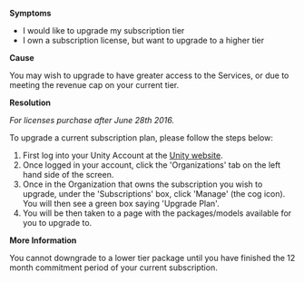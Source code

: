 
        

**Symptoms** 

*   I would like to upgrade my subscription tier
*   I own a subscription license, but want to upgrade to a higher tier

**Cause**  

You may wish to upgrade to have greater access to the Services, or due to meeting the revenue cap on your current tier.

**Resolution** 

*For licenses purchase after June 28th 2016.* 

To upgrade a current subscription plan, please follow the steps below:

1.  First log into your Unity Account at the [Unity website](https://id-staging.unity.com/).
2.  Once logged in your account, click the 'Organizations' tab on the left hand side of the screen.
3.  Once in the Organization that owns the subscription you wish to upgrade, under the 'Subscriptions' box, click 'Manage' (the cog icon). You will then see a green box saying 'Upgrade Plan'.
4.  You will be then taken to a page with the packages/models available for you to upgrade to.   

**More Information** 

You cannot downgrade to a lower tier package until you have finished the 12 month commitment period of your current subscription.

      